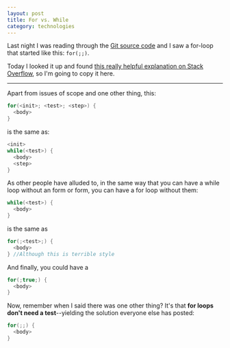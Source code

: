 ```yaml
---
layout: post
title: For vs. While
category: technologies
---
```


Last night I was reading through the [Git source code](https://github.com/shelbyspees/git) and I saw a for-loop that started like this: `for(;;)`.

Today I looked it up and found [this really helpful explanation on Stack Overflow](http://stackoverflow.com/a/6348114/3788802), so I'm going to copy it here.

***

Apart from issues of scope and one other thing, this:

``` c
for(<init>; <test>; <step>) {
  <body>
}
```

is the same as:

```cpp
<init>
while(<test>) {
  <body>
  <step>
}
```

As other people have alluded to, in the same way that you can have a while loop without an <init> form or <step> form, you can have a for loop without them:

```cpp
while(<test>) {
  <body>
}
```

is the same as

```cpp
for(;<test>;) {
  <body>
} //Although this is terrible style
```

And finally, you could have a

```cpp
for(;true;) {
  <body>
}
```

Now, remember when I said there was one other thing? It's that **for loops don't need a test**--yielding the solution everyone else has posted:

```cpp
for(;;) {
  <body>
}
```

